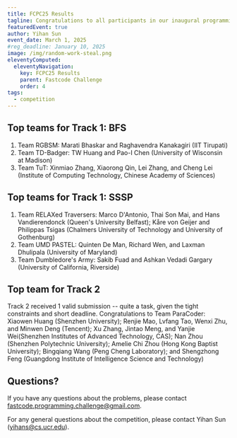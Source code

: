 ```yaml
---
title: FCPC25 Results
tagline: Congratulations to all participants in our inaugural programming competition at PPoPP 2025
featuredEvent: true
author: Yihan Sun
event_date: March 1, 2025
#reg_deadline: January 10, 2025
image: /img/random-work-steal.png
eleventyComputed:
  eleventyNavigation:
    key: FCPC25 Results
    parent: Fastcode Challenge
    order: 4
tags:
  - competition
---
```



## Top teams for Track 1: BFS
1. Team RGBSM: Marati Bhaskar and Raghavendra Kanakagiri (IIT Tirupati)
1. Team TD-Badger: TW Huang and Pao-I Chen (University of Wisconsin at Madison)
1. Team TuT: Xinmiao Zhang, Xiaorong Qin, Lei Zhang, and Cheng Lei (Institute of Computing Technology, Chinese Academy of Sciences)

## Top teams for Track 1: SSSP
1. Team RELAXed Traversers: Marco D'Antonio, Thai Son Mai, and Hans Vandierendonck (Queen's University Belfast); Kåre von Geijer and  Philippas Tsigas (Chalmers University of Technology and University of Gothenburg)
1. Team UMD PASTEL: Quinten De Man, Richard Wen, and Laxman Dhulipala (University of Maryland)
1. Team Dumbledore's Army: Sakib Fuad and Ashkan Vedadi Gargary (University of California, Riverside)

## Top team for Track 2

Track 2 received 1 valid submission -- quite a task, given the tight constraints and short deadline. Congratulations to Team ParaCoder: Xiaowen Huang (Shenzhen University); Renjie Mao, Lvfang Tao, Wenxi Zhu, and Minwen Deng (Tencent); Xu Zhang, Jintao Meng, and Yanjie Wei(Shenzhen Institutes of Advanced Technology, CAS); Nan Zhou (Shenzhen Polytechnic University); Amelie Chi Zhou (Hong Kong Baptist University); Bingqiang Wang (Peng Cheng Laboratory); and Shengzhong Feng (Guangdong Institute of Intelligence Science and Technology)

## Questions?

If you have any questions about the problems, please contact [fastcode.programming.challenge@gmail.com](mailto:fastcode.programming.challenge@gmail.com).

For any general questions about the competition, please contact Yihan Sun ([yihans@cs.ucr.edu](mailto:yihans@cs.ucr.edu)). 
